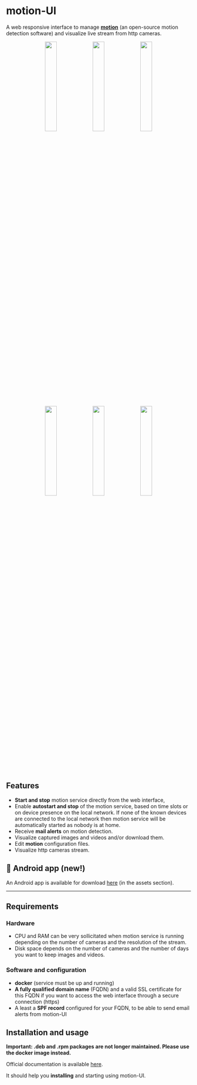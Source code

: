 # motion-UI

A web responsive interface to manage <a href="https://motion-project.github.io/"><b>motion</b></a> (an open-source motion detection software) and visualize live stream from http cameras.

<div align="center">
    <img src="https://github.com/lbr38/motion-UI/assets/54670129/fb0f78f3-10f6-45ef-8e9a-2ce119795493" width=25% align="top">
    <img src="https://github.com/lbr38/motion-UI/assets/54670129/3fadc296-4e51-48d1-9454-f956e43f3ec7" width=25% align="top">
    <img src="https://github.com/lbr38/motion-UI/assets/54670129/fcd1f4d6-b80d-43e3-8cf0-f09abe9f0e37" width=25% align="top">
</div>
<br>
<div align="center">
    <img src="https://github.com/lbr38/motion-UI/assets/54670129/b01953b0-5c60-4ede-ab25-e09d0f575d39" width=25% align="top">
    <img src="https://github.com/lbr38/motion-UI/assets/54670129/6c1e40d7-950f-4593-9243-5ec4be81e1ea" width=25% align="top">
    <img src="https://github.com/lbr38/motion-UI/assets/54670129/28a7d13e-4001-4bd0-822d-2e9b83374cc8" width=25% align="top">
    
</div>

<br>

## Features

- **Start and stop** motion service directly from the web interface,
- Enable **autostart and stop** of the motion service, based on time slots or on device presence on the local network. If none of the known devices are connected to the local network then motion service will be automatically started as nobody is at home.
- Receive **mail alerts** on motion detection.
- Visualize captured images and videos and/or download them.
- Edit **motion** configuration files.
- Visualize http cameras stream.

## 📱 Android app (new!)

An Android app is available for download <a href="https://github.com/lbr38/motion-UI/releases/tag/android-1.0">here</a> (in the assets section).

<hr>


## Requirements

### Hardware

- CPU and RAM can be very sollicitated when motion service is running depending on the number of cameras and the resolution of the stream.
- Disk space depends on the number of cameras and the number of days you want to keep images and videos.

### Software and configuration

- **docker** (service must be up and running)
- **A fully qualified domain name** (FQDN) and a valid SSL certificate for this FQDN if you want to access the web interface through a secure connection (https)
- A least a **SPF record** configured for your FQDN, to be able to send email alerts from motion-UI

## Installation and usage

**Important: .deb and .rpm packages are not longer maintained. Please use the docker image instead.**

Official documentation is available <a href="https://github.com/lbr38/motion-UI/wiki">here</a>.

It should help you **installing** and starting using motion-UI.
